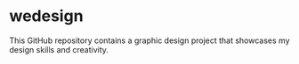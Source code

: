 # wedesign
This GitHub repository contains a graphic design project that showcases my design skills and creativity. 
